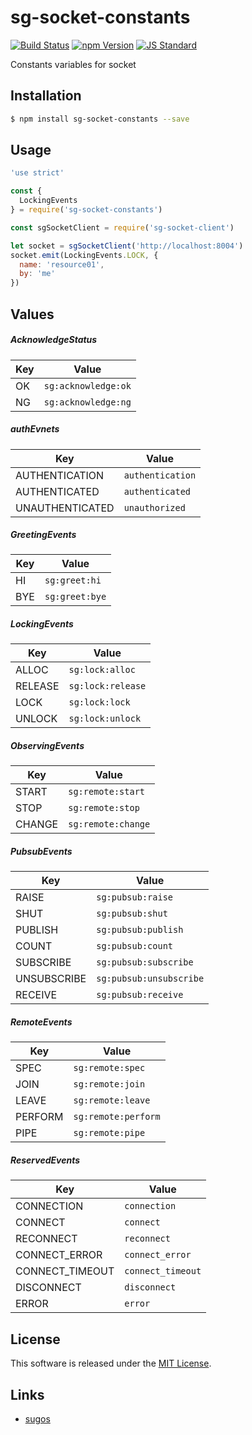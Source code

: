 sg-socket-constants
==========

<!---
This file is generated by ape-tmpl. Do not update manually.
--->

<!-- Badge Start -->
<a name="badges"></a>

[![Build Status][bd_travis_com_shield_url]][bd_travis_com_url]
[![npm Version][bd_npm_shield_url]][bd_npm_url]
[![JS Standard][bd_standard_shield_url]][bd_standard_url]

[bd_repo_url]: https://github.com/realglobe-Inc/sg-socket-constants
[bd_travis_url]: http://travis-ci.org/realglobe-Inc/sg-socket-constants
[bd_travis_shield_url]: http://img.shields.io/travis/realglobe-Inc/sg-socket-constants.svg?style=flat
[bd_travis_com_url]: http://travis-ci.com/realglobe-Inc/sg-socket-constants
[bd_travis_com_shield_url]: https://api.travis-ci.com/realglobe-Inc/sg-socket-constants.svg?token=aeFzCpBZebyaRijpCFmm
[bd_license_url]: https://github.com/realglobe-Inc/sg-socket-constants/blob/master/LICENSE
[bd_codeclimate_url]: http://codeclimate.com/github/realglobe-Inc/sg-socket-constants
[bd_codeclimate_shield_url]: http://img.shields.io/codeclimate/github/realglobe-Inc/sg-socket-constants.svg?style=flat
[bd_codeclimate_coverage_shield_url]: http://img.shields.io/codeclimate/coverage/github/realglobe-Inc/sg-socket-constants.svg?style=flat
[bd_gemnasium_url]: https://gemnasium.com/realglobe-Inc/sg-socket-constants
[bd_gemnasium_shield_url]: https://gemnasium.com/realglobe-Inc/sg-socket-constants.svg
[bd_npm_url]: http://www.npmjs.org/package/sg-socket-constants
[bd_npm_shield_url]: http://img.shields.io/npm/v/sg-socket-constants.svg?style=flat
[bd_standard_url]: http://standardjs.com/
[bd_standard_shield_url]: https://img.shields.io/badge/code%20style-standard-brightgreen.svg

<!-- Badge End -->


<!-- Description Start -->
<a name="description"></a>

Constants variables for socket

<!-- Description End -->


<!-- Overview Start -->
<a name="overview"></a>



<!-- Overview End -->


<!-- Sections Start -->
<a name="sections"></a>

<!-- Section from "doc/guides/01.Installation.md.hbs" Start -->

<a name="section-doc-guides-01-installation-md"></a>

Installation
-----

```bash
$ npm install sg-socket-constants --save
```


<!-- Section from "doc/guides/01.Installation.md.hbs" End -->

<!-- Section from "doc/guides/02.Usage.md.hbs" Start -->

<a name="section-doc-guides-02-usage-md"></a>

Usage
---------

```javascript
'use strict'

const {
  LockingEvents
} = require('sg-socket-constants')

const sgSocketClient = require('sg-socket-client')

let socket = sgSocketClient('http://localhost:8004')
socket.emit(LockingEvents.LOCK, {
  name: 'resource01',
  by: 'me'
})

```


<!-- Section from "doc/guides/02.Usage.md.hbs" End -->

<!-- Section from "doc/guides/03.Values.md.hbs" Start -->

<a name="section-doc-guides-03-values-md"></a>

Values
------

##### AcknowledgeStatus

| Key | Value |
| --- | ---- |
| OK | `sg:acknowledge:ok` |
| NG | `sg:acknowledge:ng` |


##### authEvnets

| Key | Value |
| --- | ---- |
| AUTHENTICATION | `authentication` |
| AUTHENTICATED | `authenticated` |
| UNAUTHENTICATED | `unauthorized` |


##### GreetingEvents

| Key | Value |
| --- | ---- |
| HI | `sg:greet:hi` |
| BYE | `sg:greet:bye` |


##### LockingEvents

| Key | Value |
| --- | ---- |
| ALLOC | `sg:lock:alloc` |
| RELEASE | `sg:lock:release` |
| LOCK | `sg:lock:lock` |
| UNLOCK | `sg:lock:unlock` |


##### ObservingEvents

| Key | Value |
| --- | ---- |
| START | `sg:remote:start` |
| STOP | `sg:remote:stop` |
| CHANGE | `sg:remote:change` |


##### PubsubEvents

| Key | Value |
| --- | ---- |
| RAISE | `sg:pubsub:raise` |
| SHUT | `sg:pubsub:shut` |
| PUBLISH | `sg:pubsub:publish` |
| COUNT | `sg:pubsub:count` |
| SUBSCRIBE | `sg:pubsub:subscribe` |
| UNSUBSCRIBE | `sg:pubsub:unsubscribe` |
| RECEIVE | `sg:pubsub:receive` |


##### RemoteEvents

| Key | Value |
| --- | ---- |
| SPEC | `sg:remote:spec` |
| JOIN | `sg:remote:join` |
| LEAVE | `sg:remote:leave` |
| PERFORM | `sg:remote:perform` |
| PIPE | `sg:remote:pipe` |


##### ReservedEvents

| Key | Value |
| --- | ---- |
| CONNECTION | `connection` |
| CONNECT | `connect` |
| RECONNECT | `reconnect` |
| CONNECT_ERROR | `connect_error` |
| CONNECT_TIMEOUT | `connect_timeout` |
| DISCONNECT | `disconnect` |
| ERROR | `error` |




<!-- Section from "doc/guides/03.Values.md.hbs" End -->


<!-- Sections Start -->


<!-- LICENSE Start -->
<a name="license"></a>

License
-------
This software is released under the [MIT License](https://github.com/realglobe-Inc/sg-socket-constants/blob/master/LICENSE).

<!-- LICENSE End -->


<!-- Links Start -->
<a name="links"></a>

Links
------

+ [sugos][sugos_url]

[sugos_url]: https://github.com/realglobe-Inc/sugos

<!-- Links End -->
